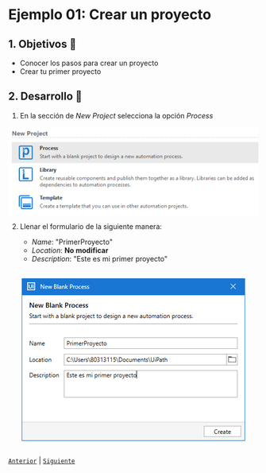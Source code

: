 # Ejemplo 01: Crear un proyecto

<div style="text-align: justify;">

## 1. Objetivos :dart:

- Conocer los pasos para crear un proyecto
- Crear tu primer proyecto

## 2. Desarrollo :hammer:

1. En la sección de *New Project* selecciona la opción *Process*

<div align="center">

<img src="../assets/image05.png" align="center">

</div>

2. Llenar el formulario de la siguiente manera:

    - *Name*: "PrimerProyecto"
    - *Location*: **No modificar**
    - *Description*: "Este es mi primer proyecto"

<br>

<div align="center">

<img src="../assets/image06.png" align="center">

</div>

<br>


[`Anterior`](../Challenge-01/README.md) | [`Siguiente`](../Example-02/README.md)


</div>